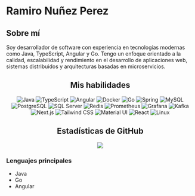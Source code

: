 # Ramiro Nuñez Perez

## Sobre mí
Soy desarrollador de software con experiencia en tecnologías modernas como Java, TypeScript, Angular y Go. Tengo un enfoque orientado a la calidad, escalabilidad y rendimiento en el desarrollo de aplicaciones web, sistemas distribuidos y arquitecturas basadas en microservicios.

<h2 align="center">Mis habilidades</h2>

<p align="center">
  <img src="https://img.icons8.com/color/48/000000/java-coffee-cup-logo.png" alt="Java" class="skill-icon"/>
  <img src="https://img.icons8.com/color/48/000000/typescript.png" alt="TypeScript" class="skill-icon"/>
  <img src="https://img.icons8.com/color/48/000000/angularjs.png" alt="Angular" class="skill-icon"/>
  <img src="https://img.icons8.com/color/48/000000/docker.png" alt="Docker" class="skill-icon"/>
  <img src="https://img.icons8.com/color/48/000000/go.png" alt="Go" class="skill-icon"/>
  <img src="https://img.icons8.com/color/48/000000/spring-logo.png" alt="Spring" class="skill-icon"/>
  <img src="https://img.icons8.com/color/48/000000/mysql.png" alt="MySQL" class="skill-icon"/>
  <img src="https://img.icons8.com/color/48/000000/postgresql.png" alt="PostgreSQL" class="skill-icon"/>
  <img src="https://img.icons8.com/color/48/000000/microsoft-sql-server.png" alt="SQL Server" class="skill-icon"/>
  <img src="https://img.icons8.com/color/48/000000/redis.png" alt="Redis" class="skill-icon"/>
  
  <img src="https://img.icons8.com/color/48/000000/prometheus.png" alt="Prometheus" class="skill-icon"/>
  <img src="https://img.icons8.com/color/48/000000/grafana.png" alt="Grafana" class="skill-icon"/>
  <img src="https://img.icons8.com/color/48/000000/apache-kafka.png" alt="Kafka" class="skill-icon"/>
  <img src="https://img.icons8.com/color/48/000000/nextjs.png" alt="Next.js" class="skill-icon"/>
  <img src="https://img.icons8.com/color/48/000000/tailwind-css.png" alt="Tailwind CSS" class="skill-icon"/>
  <img src="https://img.icons8.com/color/48/000000/material-ui.png" alt="Material UI" class="skill-icon"/>
  <img src="https://img.icons8.com/color/48/000000/react-native.png" alt="React" class="skill-icon"/>
  <img src="https://img.icons8.com/color/48/000000/linux.png" alt="Linux" class="skill-icon"/>
</p>


<h2 align="center">Estadísticas de GitHub</h2>
<p align="center">
  <img src="https://github-readme-stats.vercel.app/api?username=raminpz&show_icons=true&theme=radical" />
</p>

### Lenguajes principales
- Java
- Go
- Angular
